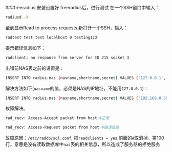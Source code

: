 ###freeradius
安装设置好 freeradius后，进行测试
在一个SSH窗口中输入：
```bash
radiusd -X
```
至到显示Read to process requests.新打开一个SSH，输入：
```bash
radtest test test localhost 0 testing123
```
提示错误信息如下：
```bash
radclient: no response from server for ID 215 socket 3
```
出错前NAS表之前的设置是：
```bash
INSERT INTO radius.nas (nasname,shortname,secret) VALUES ('127.0.0.1','localhost','testing123');
```
解决方法如下(`nasname`的值，必须是NAS的IP地址，不能用`127.0.0.1`)：
```bash
INSERT INTO radius.nas (nasname,shortname,secret) VALUES ('192.168.0.35','localhost','testing123');
```
故障解决。
```bash
rad_recv: Access-Accept packet from host #正常
```
```bash
rad_recv: Access-Request packet from host #错误信息
```
故障原因：`/etc/raddb/sql.conf`, 把`readclients = yes` 前面的`#`取消掉。第100行。意思是没有读取数据库中`nas`表的相关信息，所以造成了服务器的拒绝服务
